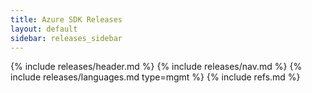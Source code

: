 ```yaml
---
title: Azure SDK Releases
layout: default
sidebar: releases_sidebar
---
```

{% include releases/header.md %}
{% include releases/nav.md %}
{% include releases/languages.md type=mgmt %}
{% include refs.md %}